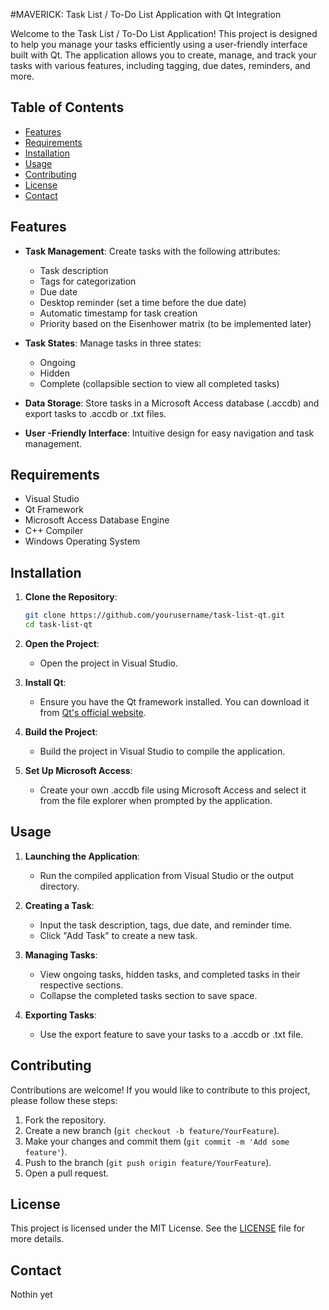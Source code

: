 #MAVERICK: Task List / To-Do List Application with Qt Integration

Welcome to the Task List / To-Do List Application! This project is designed to help you manage your tasks efficiently using a user-friendly interface built with Qt. The application allows you to create, manage, and track your tasks with various features, including tagging, due dates, reminders, and more.

## Table of Contents

- [Features](#features)
- [Requirements](#requirements)
- [Installation](#installation)
- [Usage](#usage)
- [Contributing](#contributing)
- [License](#license)
- [Contact](#contact)

## Features

- **Task Management**: Create tasks with the following attributes:
  - Task description
  - Tags for categorization
  - Due date
  - Desktop reminder (set a time before the due date)
  - Automatic timestamp for task creation
  - Priority based on the Eisenhower matrix (to be implemented later)

- **Task States**: Manage tasks in three states:
  - Ongoing
  - Hidden
  - Complete (collapsible section to view all completed tasks)

- **Data Storage**: Store tasks in a Microsoft Access database (.accdb) and export tasks to .accdb or .txt files.

- **User -Friendly Interface**: Intuitive design for easy navigation and task management.

## Requirements

- Visual Studio
- Qt Framework
- Microsoft Access Database Engine
- C++ Compiler
- Windows Operating System

## Installation

1. **Clone the Repository**:
   ```bash
   git clone https://github.com/yourusername/task-list-qt.git
   cd task-list-qt
   ```

2. **Open the Project**:
   - Open the project in Visual Studio.

3. **Install Qt**:
   - Ensure you have the Qt framework installed. You can download it from [Qt's official website](https://www.qt.io/download).

4. **Build the Project**:
   - Build the project in Visual Studio to compile the application.

5. **Set Up Microsoft Access**:
   - Create your own .accdb file using Microsoft Access and select it from the file explorer when prompted by the application.

## Usage

1. **Launching the Application**:
   - Run the compiled application from Visual Studio or the output directory.

2. **Creating a Task**:
   - Input the task description, tags, due date, and reminder time.
   - Click "Add Task" to create a new task.

3. **Managing Tasks**:
   - View ongoing tasks, hidden tasks, and completed tasks in their respective sections.
   - Collapse the completed tasks section to save space.

4. **Exporting Tasks**:
   - Use the export feature to save your tasks to a .accdb or .txt file.

## Contributing

Contributions are welcome! If you would like to contribute to this project, please follow these steps:

1. Fork the repository.
2. Create a new branch (`git checkout -b feature/YourFeature`).
3. Make your changes and commit them (`git commit -m 'Add some feature'`).
4. Push to the branch (`git push origin feature/YourFeature`).
5. Open a pull request.

## License

This project is licensed under the MIT License. See the [LICENSE](LICENSE) file for more details.

## Contact

Nothin yet
